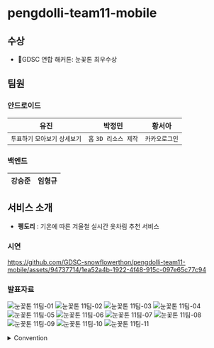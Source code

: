 # pengdolli-team11-mobile

## 수상
- 🏅GDSC 연합 해커톤: 눈꽃톤 최우수상 

## 팀원
### 안드로이드
|유진|박정민|황서아|
|:------:|:---:|:------:|
|`투표하기` `모아보기` `상세보기`|`홈` `3D 리소스 제작`|`카카오로그인`|
### 백엔드
|강승준|임형규|
|:------:|:---:|


## 서비스 소개
- **펭도리** : 기온에 따른 겨울철 실시간 옷차림 추천 서비스

### 시연
https://github.com/GDSC-snowflowerthon/pengdolli-team11-mobile/assets/94737714/1ea52a4b-1922-4f48-915c-097e65c77c94

### 발표자료
![눈꽃톤 11팀-01](https://github.com/GDSC-snowflowerthon/pengdolli-team11-mobile/assets/94737714/80107c3c-02b5-4690-a3c2-bdd70c811680)
![눈꽃톤 11팀-02](https://github.com/GDSC-snowflowerthon/pengdolli-team11-mobile/assets/94737714/bb9871d1-02e6-4060-b5f0-ab1ad8fa1c3f)
![눈꽃톤 11팀-03](https://github.com/GDSC-snowflowerthon/pengdolli-team11-mobile/assets/94737714/d379ab7b-dd50-4f32-8033-c28236d2bb3a)
![눈꽃톤 11팀-04](https://github.com/GDSC-snowflowerthon/pengdolli-team11-mobile/assets/94737714/a2db3e2c-ab28-423b-a708-a038edfd4495)
![눈꽃톤 11팀-05](https://github.com/GDSC-snowflowerthon/pengdolli-team11-mobile/assets/94737714/4bfe5fc3-30b7-40e3-ba36-626ac6d6e885)
![눈꽃톤 11팀-06](https://github.com/GDSC-snowflowerthon/pengdolli-team11-mobile/assets/94737714/819a166b-7f93-42b5-8f54-126c274ac253)
![눈꽃톤 11팀-07](https://github.com/GDSC-snowflowerthon/pengdolli-team11-mobile/assets/94737714/9964f5fa-bee1-4dc5-ac6e-07dbee7428e5)
![눈꽃톤 11팀-08](https://github.com/GDSC-snowflowerthon/pengdolli-team11-mobile/assets/94737714/a41e34fc-22c7-4b98-8b15-acdfb811be4f)
![눈꽃톤 11팀-09](https://github.com/GDSC-snowflowerthon/pengdolli-team11-mobile/assets/94737714/0f9ce00a-3972-46a4-a709-a187ba6977dd)
![눈꽃톤 11팀-10](https://github.com/GDSC-snowflowerthon/pengdolli-team11-mobile/assets/94737714/c9e61fc8-c6ad-46c5-a18d-185f080f416b)
![눈꽃톤 11팀-11](https://github.com/GDSC-snowflowerthon/pengdolli-team11-mobile/assets/94737714/e01a5d95-681b-45eb-b865-f747f1f1cde8)



<details>
<summary>Convention</summary>
<div markdown="1">

## Commit Message Convention

> 커밋태그: 내용 #이슈번호  

ex. `add: login 파일 추가 #20`

- 파일 추가 : add
- 버그 수정 : fix
- 리팩터링 : refactoring
- 파일 삭제 : remove
- 기능 추가 : feat
- 문서 수정 : docs
- 주석 추가 : comment



# Git convention

1. **Github Flow**
1. 작은 기능 하나 구현 할 때 마다 커밋하기  
2. issue는 큰 기능이나 한 화면 기준으로 큰 단위의 작업
3. PR은 작업 분량으로 정상작동 내용이 있다면 머지하는 식으로 작은 단위의 작업
4. 커밋 하나라도 했으면 PR 바로 하기
5. 깃헙 플로우의 생명은 빠른 merge (작은 구현 단위로 PR을 끊읍시다!)  
   한 PR에서 모든걸 다 하려고 하지 말아요

### Branch Convention
`{작업유형}/#{이슈 번호}` ex) feat/#3, fix/#4 ...

브랜치를 새로 생성할 때에는 꼭 최신 버전의 main 브랜치를 기점으로 생성하기

### Commit Message Convention
`{작업유형}: {작업내용} ` ex) add: login 파일 추가

- 파일 추가 : add
- 버그 수정 : fix
- 리팩터링 : refactoring
- 파일 삭제 : remove
- 기능 추가 : feat
- 문서 수정 : docs
- 주석 추가 : comment  

작은 기능 하나 구현 할 때 마다 커밋하기


### ISSUE Convention
`[{작업유형}] {작업내용}`
ex) [Feat] 리뷰 목록 

### PR Convention
`[{작업유형}/#{이슈번호}] 작업내용`
ex) [Feat/#3] 리뷰 쓰기 구현 완료  

### 메인에 있는 내용 머지하기（내 브랜치 최신화하기）

💡 팀원 A 브랜치에서 작업한 내용을 main 브랜치에 머지했다. 이는 main 브랜치에 들어간것이기에, 현재 내가 작업하는 B브랜치에는 내용이 존재하지는 않는다.  
그렇다면 내가 지금 작업하고 있는 B 브랜치에서 팀원 A가 main에 머지한 내용을 가져오고 싶다면 어떻게 해야할까?


```
git checkout main  
git pull //먼저 로컬의 메인 브랜치를 최신화 해준다.

git checkout B  
git merge main //b 브랜치에 main 내용 넣기
```

# Android convention

### layout id 규칙
`@+id/tv_login`  
`@+id/et_password`  
`@+id/btn_login`

_view 이름_
  - TextView -> `tv_`
  - ImageView -> `iv_`
  - EditText -> `et_`
  - Button, ImageButton -> `btn_` 
  - ConstraintLayout -> `cl_`
  - LinearLayout -> `ll_`
  - BottonNavitaionView -> bnv_

### layout 파일명
snake_case를 적용한다.  
- activity_기능: `activity_login`
- fragment_기능: `fragment_home`  
- item_기능: `item_user`  

### drawable 파일명
역시 xml 이기 때문에 snake_case를 적용한다. 자세한 내용은 아래를 참고한다.  
- icon은 “ic_” -> `ic_error`
- image는 “img_” -> `img_default_user`
- shape는 “shape_” -> `shape_border_radius10`
- selector는 “selector_” -> `selector_edittext_background`

### 아이콘 이름 규칙
`ic_기능_모양`  
1. 화살표 같은 경우는 ic_arrow_방향 -> `ic_back`, `ic_like`  
2. 선택 여부가 있는 아이콘은 ic_기능_모양과 ic_기능_모양_selected 로 구분  
3. 색은 안넣어도 될 거 같습니다 왜냐 코드에서 tint로 변경 가능 각자 변경해서 쓰기 ....  


### 클래스 파일명
UpperCamelCase 적용 하기 
`MainActivity.kt`, `UserViewModel.kt`, `WriteFragment.kt`, `UserInfo.kt`

### 함수명
동사형태로 작성하고, lowerCamelCase 적용하기  
`fun showList()`, `fun updateContacts()`  

### 변수명
명사형태로 작성하고, lowerCamelCase 적용  
`isEnd`(Boolean 타입 제외), `viewPagerAdapter`  

### 더미데이터 이름 규칙
`recyclerview 이름_숫자` -> `post_1`, `post_2`


### 코드 주석 규칙 (kt 파일에 사용)

1. 코드 위에 어떤 기능인지 설명 ex) 파이어베이스 연결, 좋아요 기능  
2. 공통적으로 사용하는 변수를 제외한 애들은 선언 옆에 // 이 주석을 사용해서 설명해주기  
3. 화면 전환 시 어느 화면에서 어느 화면으로 넘어가는지 설명  
4. 자세하게 써주기

</div>
</details>
